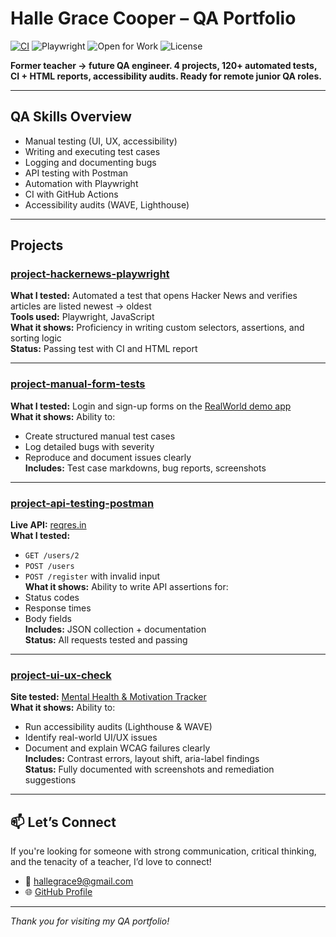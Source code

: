 # Halle Grace Cooper – QA Portfolio

[![CI](https://github.com/hallegracecooper/portfolio_qa/actions/workflows/playwright.yml/badge.svg)](https://github.com/hallegracecooper/portfolio_qa/actions/workflows/playwright.yml) ![Playwright](https://img.shields.io/badge/Playwright-1.40+-blue) ![Open for Work](https://img.shields.io/badge/Open%20for%20Work-Yes-green) ![License](https://img.shields.io/badge/License-MIT-yellow)

**Former teacher → future QA engineer. 4 projects, 120+ automated tests, CI + HTML reports, accessibility audits. Ready for remote junior QA roles.**

---

## QA Skills Overview

- Manual testing (UI, UX, accessibility)
- Writing and executing test cases
- Logging and documenting bugs
- API testing with Postman
- Automation with Playwright
- CI with GitHub Actions
- Accessibility audits (WAVE, Lighthouse)

---

## Projects

### [project-hackernews-playwright](project-hackernews-playwright/)

**What I tested:** Automated a test that opens Hacker News and verifies articles are listed newest → oldest  
 **Tools used:** Playwright, JavaScript  
 **What it shows:** Proficiency in writing custom selectors, assertions, and sorting logic  
 **Status:** Passing test with CI and HTML report

---

### [project-manual-form-tests](project-manual-form-tests/)

**What I tested:** Login and sign-up forms on the [RealWorld demo app](https://demo.realworld.io)  
 **What it shows:** Ability to:

- Create structured manual test cases
- Log detailed bugs with severity
- Reproduce and document issues clearly  
  **Includes:** Test case markdowns, bug reports, screenshots

---

### [project-api-testing-postman](project-api-testing-postman/)

**Live API:** [reqres.in](https://reqres.in)  
 **What I tested:**

- `GET /users/2`
- `POST /users`
- `POST /register` with invalid input  
  **What it shows:** Ability to write API assertions for:
- Status codes
- Response times
- Body fields  
  **Includes:** JSON collection + documentation  
  **Status:** All requests tested and passing

---

### [project-ui-ux-check](project-ui-ux-check/)

**Site tested:** [Mental Health & Motivation Tracker](https://hc-wdd330-fp.netlify.app)  
 **What it shows:** Ability to:

- Run accessibility audits (Lighthouse & WAVE)
- Identify real-world UI/UX issues
- Document and explain WCAG failures clearly  
  **Includes:** Contrast errors, layout shift, aria-label findings  
  **Status:** Fully documented with screenshots and remediation suggestions

---

## 📫 Let’s Connect

If you're looking for someone with strong communication, critical thinking, and the tenacity of a teacher, I’d love to connect!

- 📧 hallegrace9@gmail.com
- 🌐 [GitHub Profile](https://github.com/hallegracecooper)

---

_Thank you for visiting my QA portfolio!_
